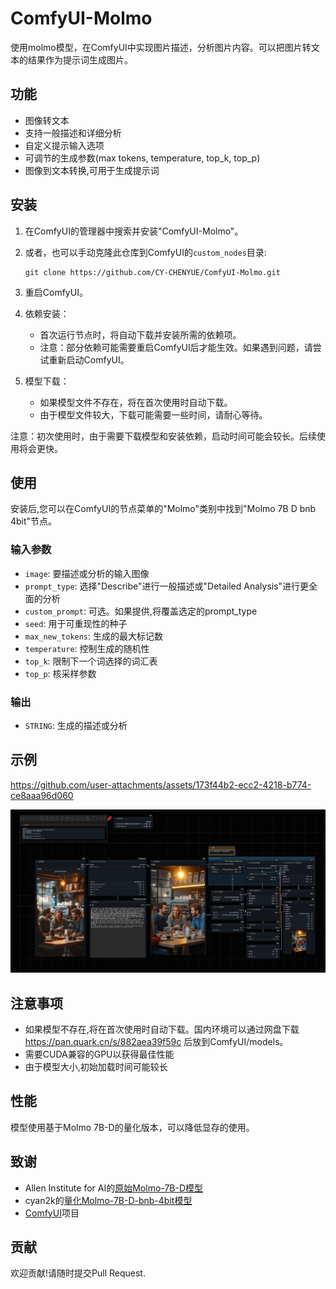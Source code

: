# ComfyUI-Molmo

使用molmo模型，在ComfyUI中实现图片描述，分析图片内容。可以把图片转文本的结果作为提示词生成图片。

## 功能

- 图像转文本
- 支持一般描述和详细分析
- 自定义提示输入选项
- 可调节的生成参数(max tokens, temperature, top_k, top_p)
- 图像到文本转换,可用于生成提示词

## 安装

1. 在ComfyUI的管理器中搜索并安装"ComfyUI-Molmo"。

2. 或者，也可以手动克隆此仓库到ComfyUI的`custom_nodes`目录:

   ```
   git clone https://github.com/CY-CHENYUE/ComfyUI-Molmo.git
   ```

3. 重启ComfyUI。

4. 依赖安装：
   - 首次运行节点时，将自动下载并安装所需的依赖项。
   - 注意：部分依赖可能需要重启ComfyUI后才能生效。如果遇到问题，请尝试重新启动ComfyUI。

5. 模型下载：
   - 如果模型文件不存在，将在首次使用时自动下载。
   - 由于模型文件较大，下载可能需要一些时间，请耐心等待。

注意：初次使用时，由于需要下载模型和安装依赖，启动时间可能会较长。后续使用将会更快。

## 使用

安装后,您可以在ComfyUI的节点菜单的"Molmo"类别中找到"Molmo 7B D bnb 4bit"节点。

### 输入参数

- `image`: 要描述或分析的输入图像
- `prompt_type`: 选择"Describe"进行一般描述或"Detailed Analysis"进行更全面的分析
- `custom_prompt`: 可选。如果提供,将覆盖选定的prompt_type
- `seed`: 用于可重现性的种子
- `max_new_tokens`: 生成的最大标记数
- `temperature`: 控制生成的随机性
- `top_k`: 限制下一个词选择的词汇表
- `top_p`: 核采样参数

### 输出

- `STRING`: 生成的描述或分析

## 示例


https://github.com/user-attachments/assets/173f44b2-ecc2-4218-b774-ce8aaa96d060



![alt text](images/MOLMO-CY-V1.png)

## 注意事项

- 如果模型不存在,将在首次使用时自动下载。国内环境可以通过网盘下载 https://pan.quark.cn/s/882aea39f59c 后放到ComfyUI/models。
- 需要CUDA兼容的GPU以获得最佳性能
- 由于模型大小,初始加载时间可能较长

## 性能

模型使用基于Molmo 7B-D的量化版本，可以降低显存的使用。

## 致谢

- Allen Institute for AI的[原始Molmo-7B-D模型](https://huggingface.co/allenai/Molmo-7B-D-0924)
- cyan2k的[量化Molmo-7B-D-bnb-4bit模型](https://huggingface.co/cyan2k/molmo-7B-D-bnb-4bit)
- [ComfyUI](https://github.com/comfyanonymous/ComfyUI)项目

## 贡献

欢迎贡献!请随时提交Pull Request.
